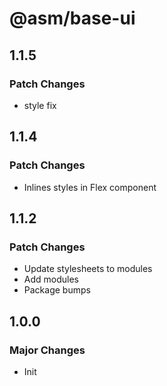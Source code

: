 # @asm/base-ui

## 1.1.5

### Patch Changes

- style fix

## 1.1.4

### Patch Changes

- Inlines styles in Flex component

## 1.1.2

### Patch Changes

- Update stylesheets to modules
- Add modules
- Package bumps

## 1.0.0

### Major Changes

- Init
